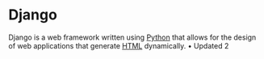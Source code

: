 # Django

Django is a web framework written using [Python](/wiki/Python) that allows for the design of web applications that generate [HTML](/wiki/HTML) dynamically.
• Updated 2
